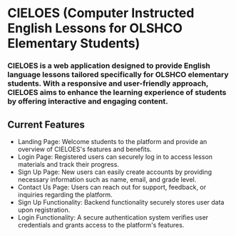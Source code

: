 <h1>CIELOES (Computer Instructed English Lessons for OLSHCO Elementary Students)</h1>

<h3>CIELOES is a web application designed to provide English language lessons tailored specifically for OLSHCO elementary students. 
With a responsive and user-friendly approach, CIELOES aims to enhance the learning experience of students by offering interactive
and engaging content.</h3>

<h2>Current Features</h2>

<ul>
  <li>Landing Page: Welcome students to the platform and provide an overview of CIELOES's features and benefits.</li>
  <li>Login Page: Registered users can securely log in to access lesson materials and track their progress.</li>
  <li>Sign Up Page: New users can easily create accounts by providing necessary information such as name, email, and grade level.</li>
  <li>Contact Us Page: Users can reach out for support, feedback, or inquiries regarding the platform.</li>
  <li>Sign Up Functionality: Backend functionality securely stores user data upon registration.</li>
  <li>Login Functionality: A secure authentication system verifies user credentials and grants access to the platform's features.</li>
</ul>
